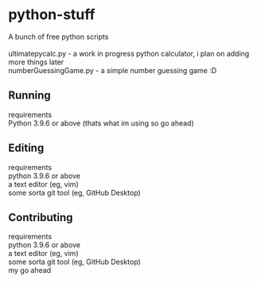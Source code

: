 # python-stuff
A bunch of free python scripts <br>
<br>
ultimatepycalc.py - a work in progress python calculator, i plan on adding more things later <br>
numberGuessingGame.py - a simple number guessing game :D
<br>
## Running
requirements <br>
Python 3.9.6 or above (thats what im using so go ahead)
## Editing
requirements <br>
python 3.9.6 or above <br>
a text editor (eg, vim) <br>
some sorta git tool (eg, GitHub Desktop) <br>
## Contributing
requirements <br>
python 3.9.6 or above <br>
a text editor (eg, vim) <br>
some sorta git tool (eg, GitHub Desktop) <br>
my go ahead
